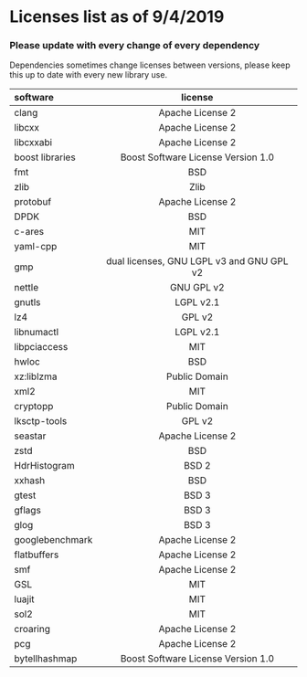 # Licenses list as of 9/4/2019

### Please update with every change of every dependency

Dependencies sometimes change licenses between versions, 
please keep this up to date with every new library use.


| software    |  license       |
| :---------- | :------------: |
| clang  |  Apache License 2  |
| libcxx  |  Apache License 2  |
| libcxxabi  |  Apache License 2  |
| boost libraries  |  Boost Software License Version 1.0  |
| fmt  |  BSD   |
| zlib  |  Zlib   |
| protobuf  |  Apache License 2  |
| DPDK  |  BSD  |
| c-ares  |  MIT  |
| yaml-cpp  |  MIT  |
| gmp  |  dual licenses, GNU LGPL v3 and GNU GPL v2  |
| nettle  |  GNU GPL v2  |
| gnutls  |  LGPL v2.1  |
| lz4  |  GPL v2  |
| libnumactl  |  LGPL v2.1  |
| libpciaccess  |  MIT  |
| hwloc  |  BSD  |
| xz:liblzma  | Public Domain   |
| xml2  |  MIT  |
| cryptopp  |  Public Domain  |
| lksctp-tools  |  GPL v2  |
| seastar  |  Apache License 2  |
| zstd  |  BSD  |
| HdrHistogram  |  BSD 2  |
| xxhash  |  BSD  |
| gtest  |  BSD 3  |
| gflags  |  BSD 3  |
| glog  |  BSD 3  |
| googlebenchmark  |  Apache License 2  |
| flatbuffers  |  Apache License 2  |
| smf  |  Apache License 2  |
| GSL  |  MIT  |
| luajit  |  MIT  |
| sol2  |  MIT  |
| croaring  |  Apache License 2  |
| pcg  |  Apache License 2  |
| bytellhashmap  |  Boost Software License Version 1.0  |
 
